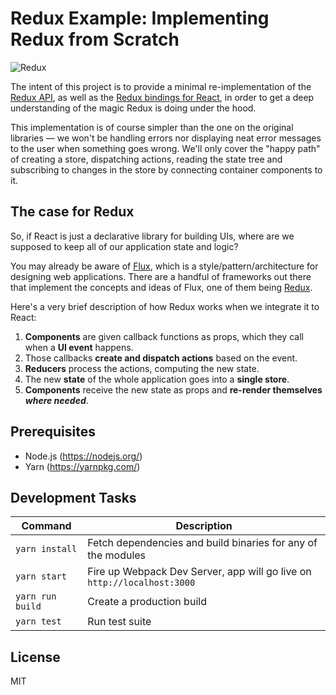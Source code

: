 # Redux Example: Implementing Redux from Scratch

![Redux](http://i.imgur.com/jv2qFX8.jpg?1)

The intent of this project is to provide a minimal re-implementation of the [Redux API](http://redux.js.org/docs/api/index.html), as well as the [Redux bindings for React](https://github.com/reactjs/react-redux), in order to get a deep understanding of the magic Redux is doing under the hood.

This implementation is of course simpler than the one on the original libraries — we won't be handling errors nor displaying neat error messages to the user when something goes wrong. We'll only cover the "happy path" of creating a store, dispatching actions, reading the state tree and subscribing to changes in the store by connecting container components to it.

## The case for Redux

So, if React is just a declarative library for building UIs, where are we supposed to keep all of our application state and logic?

You may already be aware of [Flux](https://facebook.github.io/flux/), which is a style/pattern/architecture for designing web applications. There are a handful of frameworks out there that implement the concepts and ideas of Flux, one of them being [Redux](http://redux.js.org/).

Here's a very brief description of how Redux works when we integrate it to React:

1. **Components** are given callback functions as props, which they call when a **UI event** happens.
2. Those callbacks **create and dispatch actions** based on the event.
3. **Reducers** process the actions, computing the new state.
4. The new **state** of the whole application goes into a **single store**.
5. **Components** receive the new state as props and **re-render themselves *where needed***.

## Prerequisites

* Node.js (https://nodejs.org/)
* Yarn (https://yarnpkg.com/)

## Development Tasks

| Command | Description |
|---------|-------------|
| `yarn install` | Fetch dependencies and build binaries for any of the modules |
| `yarn start` | Fire up Webpack Dev Server, app will go live on `http://localhost:3000` |
| `yarn run build` | Create a production build |
| `yarn test` | Run test suite |

## License

MIT

